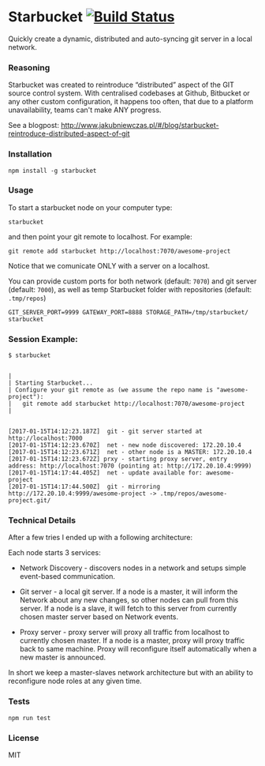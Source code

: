 Starbucket [![Build Status](https://travis-ci.org/kubenstein/starbucket.png?branch=master)](https://travis-ci.org/kubenstein/starbucket)
=============

Quickly create a dynamic, distributed and auto-syncing git server in a local network.


### Reasoning

Starbucket was created to reintroduce “distributed” aspect of the GIT source control system. With centralised codebases at Github, Bitbucket or any other custom configuration, it happens too often, that due to a platform unavailability, teams can't make ANY progress.

See a blogpost: http://www.jakubniewczas.pl/#/blog/starbucket-reintroduce-distributed-aspect-of-git


### Installation

```
npm install -g starbucket
```


### Usage

To start a starbucket node on your computer type:

```
starbucket
```

and then point your git remote to localhost. For example:

`git remote add starbucket http://localhost:7070/awesome-project`

Notice that we comunicate ONLY with a server on a localhost.


You can provide custom ports for both network (default: `7070`) and git server (default: `7000`), as well as temp Starbucket folder with repositories (default: `.tmp/repos`)

```
GIT_SERVER_PORT=9999 GATEWAY_PORT=8888 STORAGE_PATH=/tmp/starbucket/ starbucket
```


### Session Example:

```
$ starbucket


|
| Starting Starbucket...
| Configure your git remote as (we assume the repo name is "awesome-project"):
|   git remote add starbucket http://localhost:7070/awesome-project
|


[2017-01-15T14:12:23.187Z]  git - git server started at http://localhost:7000
[2017-01-15T14:12:23.670Z]  net - new node discovered: 172.20.10.4
[2017-01-15T14:12:23.671Z]  net - other node is a MASTER: 172.20.10.4
[2017-01-15T14:12:23.672Z] prxy - starting proxy server, entry address: http://localhost:7070 (pointing at: http://172.20.10.4:9999)
[2017-01-15T14:17:44.405Z]  net - update available for: awesome-project
[2017-01-15T14:17:44.500Z]  git - mirroring http://172.20.10.4:9999/awesome-project -> .tmp/repos/awesome-project.git/
```


### Technical Details

After a few tries I ended up with a following architecture:

Each node starts 3 services:

- Network Discovery - discovers nodes in a network and setups simple event-based communication.

- Git server - a local git server. If a node is a master, it will inform the  Network about any new changes, so other nodes can pull from this server. If a node is a slave, it will fetch to this server from currently chosen master server based on Network events.

- Proxy server - proxy server will proxy all traffic from localhost to currently chosen master. If a node is a master, proxy will proxy traffic back to same machine. Proxy will reconfigure itself automatically when a new master is announced.

In short we keep a master-slaves network architecture but with an ability to reconfigure node roles at any given time.


### Tests

```
npm run test
```


### License
MIT

